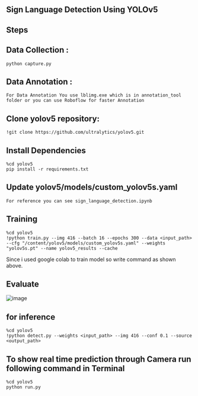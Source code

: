 ## Sign Language Detection Using YOLOv5

## Steps

## Data Collection :  
    python capture.py

## Data Annotation :
    For Data Annotation You use lblimg.exe which is in annotation_tool folder or you can use Roboflow for faster Annotation

## Clone yolov5 repository:
    !git clone https://github.com/ultralytics/yolov5.git

## Install Dependencies
    %cd yolov5
    pip install -r requirements.txt

## Update yolov5/models/custom_yolov5s.yaml
    For reference you can see sign_language_detection.ipynb

## Training
    %cd yolov5
    !python train.py --img 416 --batch 16 --epochs 300 --data <input_path> --cfg "/content/yolov5/models/custom_yolov5s.yaml" --weights "yolov5s.pt" --name yolov5_results --cache 

Since i used google colab to train model so write command as shown above.

## Evaluate
![image](https://github.com/Ankitzanzmera/sign_language_detection/assets/96160190/a44efc79-2d37-4afc-b6b6-d99e7df97791)

## for inference 
    %cd yolov5
    !python detect.py --weights <input_path> --img 416 --conf 0.1 --source <output_path>

## To show real time prediction through Camera run following command in Terminal
    %cd yolov5
    python run.py
